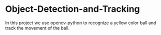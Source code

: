 # Object-Detection-and-Tracking

In this project we use opencv-python to recognize a yellow color ball and track the movement of the ball.
